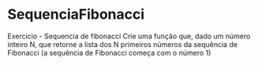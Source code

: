 # SequenciaFibonacci
Exercicio - Sequencia de fibonacci 
 Crie uma função que, dado um número inteiro N, que retorne a lista dos N primeiros números da sequência de Fibonacci (a sequência de Fibonacci começa com o número 1)
